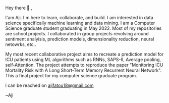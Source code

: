 Hey there 👋 , 

I'am Aji. I'm here to learn, collaborate, and build. I am interested in data science specifically machine learning and data mining. 
I am a Computer Science graduate student graduating in May 2022. Most of my repositories are school projects. I collaborated in 
group projects revolving around sentiment analyisis, prediction models, dimensionality reduction, neural netowrks, etc.. 

My most recent collaborative project aims to recreate a prediction model for ICU patients using ML algorithms such as RNNs, SAPS-II, 
Average pooling, self-Attention. The project attempts to reproduce the paper "Monitoring ICU Mortality Risk with A Long Short-Term Memory 
Recurrent Neural Network". This a final project for my computer science graduate program. 

I can be reached on ajifatou18@gmail.com


~Aji 

<!---
Dibbaaji/Dibbaaji is a ✨ special ✨ repository because its `README.md` (this file) appears on your GitHub profile.
You can click the Preview link to take a look at your changes.
--->

